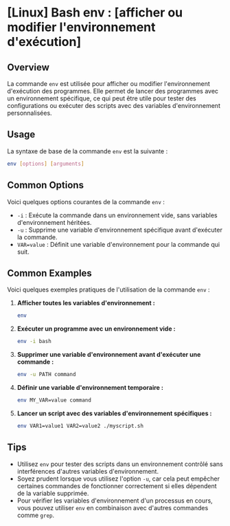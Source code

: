 # [Linux] Bash env : [afficher ou modifier l'environnement d'exécution]

## Overview
La commande `env` est utilisée pour afficher ou modifier l'environnement d'exécution des programmes. Elle permet de lancer des programmes avec un environnement spécifique, ce qui peut être utile pour tester des configurations ou exécuter des scripts avec des variables d'environnement personnalisées.

## Usage
La syntaxe de base de la commande `env` est la suivante :

```bash
env [options] [arguments]
```

## Common Options
Voici quelques options courantes de la commande `env` :

- `-i` : Exécute la commande dans un environnement vide, sans variables d'environnement héritées.
- `-u` : Supprime une variable d'environnement spécifique avant d'exécuter la commande.
- `VAR=value` : Définit une variable d'environnement pour la commande qui suit.

## Common Examples
Voici quelques exemples pratiques de l'utilisation de la commande `env` :

1. **Afficher toutes les variables d'environnement :**

   ```bash
   env
   ```

2. **Exécuter un programme avec un environnement vide :**

   ```bash
   env -i bash
   ```

3. **Supprimer une variable d'environnement avant d'exécuter une commande :**

   ```bash
   env -u PATH command
   ```

4. **Définir une variable d'environnement temporaire :**

   ```bash
   env MY_VAR=value command
   ```

5. **Lancer un script avec des variables d'environnement spécifiques :**

   ```bash
   env VAR1=value1 VAR2=value2 ./myscript.sh
   ```

## Tips
- Utilisez `env` pour tester des scripts dans un environnement contrôlé sans interférences d'autres variables d'environnement.
- Soyez prudent lorsque vous utilisez l'option `-u`, car cela peut empêcher certaines commandes de fonctionner correctement si elles dépendent de la variable supprimée.
- Pour vérifier les variables d'environnement d'un processus en cours, vous pouvez utiliser `env` en combinaison avec d'autres commandes comme `grep`.